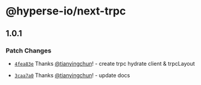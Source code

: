 # @hyperse-io/next-trpc

## 1.0.1

### Patch Changes

- [`4fea83e`](https://github.com/hyperse-io/next-trpc/commit/4fea83e39b83c4ff4818d024f25ea0316bdd180f) Thanks [@tianyingchun](https://github.com/tianyingchun)! - create trpc hydrate client & trpcLayout

- [`3caa7a0`](https://github.com/hyperse-io/next-trpc/commit/3caa7a0c826b51b9e8b2a9a4130c2781366055ef) Thanks [@tianyingchun](https://github.com/tianyingchun)! - update docs
